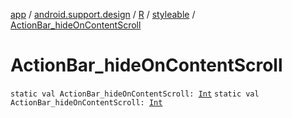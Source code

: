[app](../../../index.md) / [android.support.design](../../index.md) / [R](../index.md) / [styleable](index.md) / [ActionBar_hideOnContentScroll](./-action-bar_hide-on-content-scroll.md)

# ActionBar_hideOnContentScroll

`static val ActionBar_hideOnContentScroll: `[`Int`](https://kotlinlang.org/api/latest/jvm/stdlib/kotlin/-int/index.html)
`static val ActionBar_hideOnContentScroll: `[`Int`](https://kotlinlang.org/api/latest/jvm/stdlib/kotlin/-int/index.html)